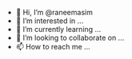 - 👋 Hi, I’m @raneemasim
- 👀 I’m interested in ...
- 🌱 I’m currently learning ...
- 💞️ I’m looking to collaborate on ...
- 📫 How to reach me ...

<!---
raneemasim/raneemasim is a ✨ special ✨ repository because its `README.md` (this file) appears on your GitHub profile.
You can click the Preview link to take a look at your changes.
--->
